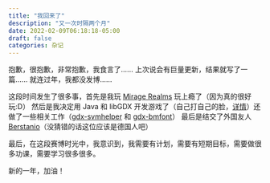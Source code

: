 ```yaml
---
title: "我回来了"
description: "又一次时隔两个月"
date: 2022-02-09T06:18:18-05:00
draft: false
categories: 杂记
---
```


抱歉，很抱歉，非常抱歉，我食言了......
上次说会有巨量更新，结果就写了一篇......
就连过年，我都没发博......

这段时间发生了很多事，首先是我玩 [Mirage Realms](https://www.miragerealms.co.uk) 玩上瘾了（因为真的很好玩:D）
然后是我决定用 Java 和 libGDX 开发游戏了（自己打自己的脸，[详情](https://anyicomplex.github.io/posts/words-for-those-want-to-develop-game-in-java/)）还做了一些相关工作（[gdx-svmhelper](https://github.com/anyicomplex/gdx-svmhelper) 和 [gdx-bmfont](https://github.com/anyicomplex/gdx-bmfont)）
最后是结交了外国友人 [Berstanio](https://github.com/Berstanio)（没猜错的话这位应该是德国人吧）

最后，在这段赛博时光中，我意识到，我需要有计划，需要有短期目标，需要做很多功课，需要学习很多很多。

新的一年，加油！